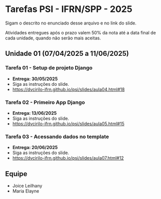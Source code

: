 # Tarefas PSI - IFRN/SPP - 2025

Sigam o descrito no enunciado desse arquivo e no link do slide.

Atividades entregues após o prazo valem 50% da nota até a data final de cada unidade, quando não serão mais aceitas.

## Unidade 01 (07/04/2025 a 11/06/2025)
### Tarefa 01 - Setup de projeto Django
- **Entrega: 30/05/2025**
- Siga as instruções do slide.
- https://dvcirilo-ifrn.github.io/psi/slides/aula04.html#18 

### Tarefa 02 - Primeiro App Django
- **Entrega: 13/06/2025**
- Siga as instruções do slide.
- https://dvcirilo-ifrn.github.io/psi/slides/aula05.html#15 

### Tarefa 03 - Acessando dados no template
- **Entrega: 20/06/2025**
- Siga as instruções do slide.
- https://dvcirilo-ifrn.github.io/psi/slides/aula07.html#12 


##  Equipe 
- Joice Leilhany
- Maria Elayne 